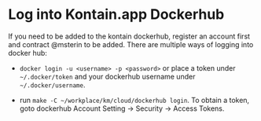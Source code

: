 # Log into Kontain.app Dockerhub

If you need to be added to the kontain dockerhub, register an account first
and contract @msterin to be added. There are multiple ways of logging into
docker hub:
  * `docker login -u <username> -p <password>` or place a token under
  `~/.docker/token` and your dockerhub username under `~/.docker/username`.

  * run `make -C ~/workplace/km/cloud/dockerhub login`. To obtain a token,
  goto dockerhub Account Setting -> Security -> Access Tokens.

